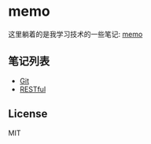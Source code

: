 # memo
这里躺着的是我学习技术的一些笔记: [memo](http://brant.cc/memo/ "memo")

## 笔记列表
- [Git](http://brant.cc/memo/git.html "Git")
- [RESTful](http://brant.cc/memo/restful.html "Git")

## License
MIT
